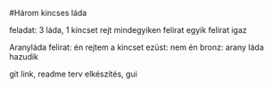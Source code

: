 #Három kincses láda




feladat: 3 láda, 1 kincset rejt mindegyiken felirat egyik felirat igaz

Aranyláda felirat: én rejtem a kincset ezüst: nem én bronz: arany láda hazudik

git link, readme
terv elkészítés, gui
